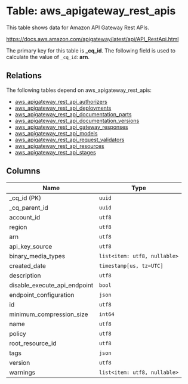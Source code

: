 # Table: aws_apigateway_rest_apis

This table shows data for Amazon API Gateway Rest APIs.

https://docs.aws.amazon.com/apigateway/latest/api/API_RestApi.html

The primary key for this table is **_cq_id**.
The following field is used to calculate the value of `_cq_id`: **arn**.
## Relations

The following tables depend on aws_apigateway_rest_apis:
  - [aws_apigateway_rest_api_authorizers](aws_apigateway_rest_api_authorizers.md)
  - [aws_apigateway_rest_api_deployments](aws_apigateway_rest_api_deployments.md)
  - [aws_apigateway_rest_api_documentation_parts](aws_apigateway_rest_api_documentation_parts.md)
  - [aws_apigateway_rest_api_documentation_versions](aws_apigateway_rest_api_documentation_versions.md)
  - [aws_apigateway_rest_api_gateway_responses](aws_apigateway_rest_api_gateway_responses.md)
  - [aws_apigateway_rest_api_models](aws_apigateway_rest_api_models.md)
  - [aws_apigateway_rest_api_request_validators](aws_apigateway_rest_api_request_validators.md)
  - [aws_apigateway_rest_api_resources](aws_apigateway_rest_api_resources.md)
  - [aws_apigateway_rest_api_stages](aws_apigateway_rest_api_stages.md)

## Columns

| Name          | Type          |
| ------------- | ------------- |
|_cq_id (PK)|`uuid`|
|_cq_parent_id|`uuid`|
|account_id|`utf8`|
|region|`utf8`|
|arn|`utf8`|
|api_key_source|`utf8`|
|binary_media_types|`list<item: utf8, nullable>`|
|created_date|`timestamp[us, tz=UTC]`|
|description|`utf8`|
|disable_execute_api_endpoint|`bool`|
|endpoint_configuration|`json`|
|id|`utf8`|
|minimum_compression_size|`int64`|
|name|`utf8`|
|policy|`utf8`|
|root_resource_id|`utf8`|
|tags|`json`|
|version|`utf8`|
|warnings|`list<item: utf8, nullable>`|